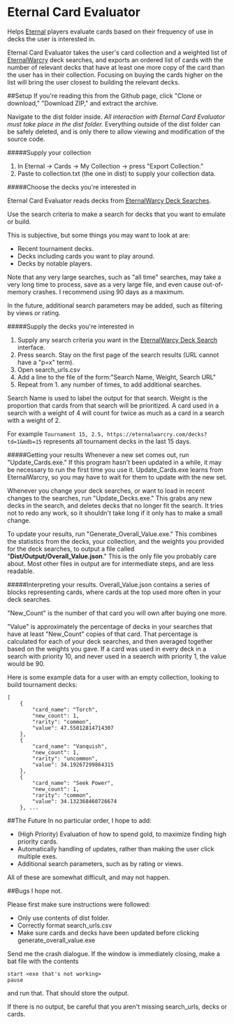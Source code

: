 # Eternal Card Evaluator
Helps [Eternal][https://www.direwolfdigital.com/eternal/] players evaluate cards based on their 
frequency of use in decks the user is interested in.

Eternal Card Evaluator takes the user's card collection and a weighted list of 
[EternalWarcry][https://eternalwarcry.com/] deck searches, and exports an ordered list of cards 
with the number of relevant decks that have at least one more copy of the card than the user has 
in their collection. Focusing on buying the cards higher on the list will bring the user closest 
to building the relevant decks.

##Setup
If you're reading this from the Github page, click "Clone or download," "Download ZIP," and 
extract the archive.

Navigate to the dist folder inside. *All interaction with Eternal Card Evaluator must take place 
in the dist folder.* Everything outside of the dist folder can be safely deleted, 
and is only there to allow viewing and modification of the source code.

#####Supply your collection
1. In Eternal -> Cards -> My Collection -> press "Export Collection."
2. Paste to collection.txt (the one in dist) to supply your collection data.

#####Choose the decks you're interested in

Eternal Card Evaluator reads decks from [EternalWarcy Deck Searches][https://eternalwarcry.com/decks].

Use the search criteria to make a search for decks that you want to emulate or build.

This is subjective, but some things you may want to look at are:
- Recent tournament decks.
- Decks including cards you want to play around.
- Decks by notable players.

Note that any very large searches, such as "all time" searches, may take a very long time to 
process, save as a very large file, and even cause out-of-memory crashes. I recommend using 90 
days as a maximum.

In the future, additional search parameters may be added, such as filtering by views or rating.

#####Supply the decks you're interested in
1. Supply any search criteria you want in the 
[EternalWarcy Deck Search][https://eternalwarcry.com/decks] interface.
2. Press search. Stay on the first page of the search results (URL cannot have a "p=x" term).
3. Open search_urls.csv
4. Add a line to the file of the form:"Search Name, Weight, Search URL"
5. Repeat from 1. any number of times, to add additional searches.

Search Name is used to label the output for that search.
Weight is the proportion that cards from that search will be prioritized. A card used in a search 
with a weight of 4 will count for twice as much as a card in a search with a weight of 2.

For example `Tournament 15, 2.5, https://eternalwarcry.com/decks?td=1&mdb=15` represents all 
tournament decks in the last 15 days.

#####Getting your results
Whenever a new set comes out, run "Update_Cards.exe." If this program hasn't been updated in a 
while, it may be necessary to run the first time you use it. Update_Cards.exe learns from 
EternalWarcry, so you may have to wait for them to update with the new set.

Whenever you change your deck searches, or want to load in recent changes to the searches, run 
"Update_Decks.exe." This grabs any new decks in the search, and deletes decks that no longer fit 
the search. It tries not to redo any work, so it shouldn't take long if it only has to make a 
small change.

To update your results, run "Generate_Overall_Value.exe." This combines the statistics from the 
decks, your collection, and the weights you provided for the deck searches, to output a file 
called "**Dist/Output/Overall_Value.json**." This is the only file you probably care about. Most 
other files in output are for intermediate steps, and are less readable.

#####Interpreting your results.
Overall_Value.json contains a series of blocks representing cards, where cards at the top used 
more often in your deck searches.

"New_Count" is the number of that card you will own after buying one more.

"Value" is approximately the percentage of decks in your searches that have at least "New_Count" 
copies of that card. That percentage is calculated for each of your deck searches, and then 
averaged together based on the weights you gave. If a card was used in every deck in a search 
with priority 10, and never used in a seaerch with priority 1, the value would be 90. 
 
 Here is some example data for a user with an empty collection, looking to build tournament decks:
```
[
    {
        "card_name": "Torch",
        "new_count": 1,
        "rarity": "common",
        "value": 47.55012814714307
    },
    {
        "card_name": "Vanquish",
        "new_count": 1,
        "rarity": "uncommon",
        "value": 34.19267299864315
    },
    {
        "card_name": "Seek Power",
        "new_count": 1,
        "rarity": "common",
        "value": 34.132368460726674
    }, ...
```

##The Future
In no particular order, I hope to add:
- (High Priority) Evaluation of how to spend gold, to maximize finding high priority cards.
- Automatically handling of updates, rather than making the user click multiple exes.
- Additional search parameters, such as by rating or views.

All of these are somewhat difficult, and may not happen.

##Bugs
I hope not.

Please first make sure instructions were followed:
 - Only use contents of dist folder.
 - Correctly format search_urls.csv
 - Make sure cards and decks have been updated before clicking generate_overall_value.exe
 
 Send me the crash dialogue.
 If the window is immediately closing, make a bat file with the contents
 ```
 start <exe that's not working>
 pause
 ```
and run that. That should store the output.

If there is no output, be careful that you aren't missing search_urls, decks or cards. 

[https://www.direwolfdigital.com/eternal/]: https://www.direwolfdigital.com/eternal/
[https://eternalwarcry.com/]: https://eternalwarcry.com/
[https://eternalwarcry.com/decks]: https://eternalwarcry.com/decks